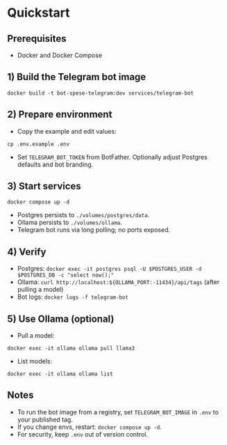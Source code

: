 # Quickstart

## Prerequisites
- Docker and Docker Compose

## 1) Build the Telegram bot image
```
docker build -t bot-spese-telegram:dev services/telegram-bot
```

## 2) Prepare environment
- Copy the example and edit values:
```
cp .env.example .env
```
- Set `TELEGRAM_BOT_TOKEN` from BotFather. Optionally adjust Postgres defaults and bot branding.

## 3) Start services
```
docker compose up -d
```
- Postgres persists to `./volumes/postgres/data`.
- Ollama persists to `./volumes/ollama`.
- Telegram bot runs via long polling; no ports exposed.

## 4) Verify
- Postgres: `docker exec -it postgres psql -U $POSTGRES_USER -d $POSTGRES_DB -c "select now();"`
- Ollama: `curl http://localhost:${OLLAMA_PORT:-11434}/api/tags` (after pulling a model)
- Bot logs: `docker logs -f telegram-bot`

## 5) Use Ollama (optional)
- Pull a model:
```
docker exec -it ollama ollama pull llama3
```
- List models:
```
docker exec -it ollama ollama list
```

## Notes
- To run the bot image from a registry, set `TELEGRAM_BOT_IMAGE` in `.env` to your published tag.
- If you change envs, restart: `docker compose up -d`.
- For security, keep `.env` out of version control.
